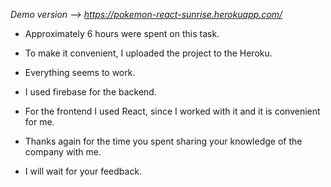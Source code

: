 *Demo version --> https://pokemon-react-sunrise.herokuapp.com/*

- Approximately 6 hours were spent on this task. 

- To make it convenient, I uploaded the project to the Heroku.

- Everything seems to work. 

- I used firebase for the backend. 

- For the frontend I used React, since I worked with it and it is convenient for me. 

- Thanks again for the time you spent sharing your knowledge of the company with me. 

- I will wait for your feedback.
